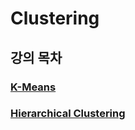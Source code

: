 # Clustering
## 강의 목차
### [K-Means](https://github.com/hchoi256/ai-boot-camp/blob/main/ai/clustering/kmeans.md)
### [Hierarchical Clustering](https://github.com/hchoi256/ai-boot-camp/blob/main/ai/clustering/hierarchical-clustering.md)
